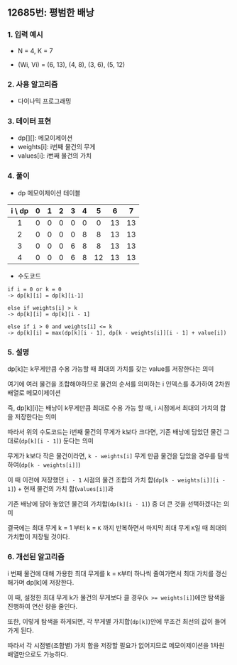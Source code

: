 ## 12685번: 평범한 배낭

### 1. 입력 예시

- N = 4, K = 7

- (Wi, Vi) = (6, 13), (4, 8), (3, 6), (5, 12)

### 2. 사용 알고리즘

- 다이나믹 프로그래밍

### 3. 데이터 표현

- dp[][]: 메모이제이션
- weights[i]: i번째 물건의 무게
- values[i]: i번째 물건의 가치

### 4. 풀이

- dp 메모이제이션 테이블

| i \ dp | 0 | 1 | 2 | 3 | 4 | 5  | 6  | 7  |
|:------:|:-:|:-:|:-:|:-:|:-:|:--:|:--:|:--:|
|   1    | 0 | 0 | 0 | 0 | 0 | 0  | 13 | 13 |
|   2    | 0 | 0 | 0 | 0 | 8 | 8  | 13 | 13 |
|   3    | 0 | 0 | 0 | 6 | 8 | 8  | 13 | 13 |
|   4    | 0 | 0 | 0 | 6 | 8 | 12 | 13 | 13 |

- 수도코드

```
if i = 0 or k = 0
-> dp[k][i] = dp[k][i-1]

else if weights[i] > k
-> dp[k][i] = dp[k][i - 1]

else if i > 0 and weights[i] <= k
-> dp[k][i] = max(dp[k][i - 1], dp[k - weights[i]][i - 1] + value[i])
```

### 5. 설명

dp[k]는 k무게만큼 수용 가능할 때 최대의 가치를 갖는 value를 저장한다는 의미

여기에 여러 물건을 조합해야하므로 물건의 순서를 의미하는 i 인덱스를 추가하여 2차원 배열로 메모이제이션

즉, dp[k][i]는 배낭이 k무게만큼 최대로 수용 가능 할 때, i 시점에서 최대의 가치의 합을 저장한다는 의미

따라서 위의 수도코드는 i번째 물건의 무게가 k보다 크다면, 기존 배낭에 담았던 물건 그대로(`dp[k][i - 1]`) 둔다는 의미

무게가 k보다 작은 물건이라면, `k - weights[i]` 무게 만큼 물건을 담았을 경우를 탐색하여(`dp[k - weights[i]]`)

이 때 이전에 저장했던 `i - 1` 시점의 물건 조합의 가치 합(`dp[k - weights[i]][i - 1]`) + 현재 물건의 가치 합(`values[i]`)과

기존 배낭에 담아 놓았던 물건의 가치합(`dp[k][i - 1]`) 중 더 큰 것을 선택하겠다는 의미

결국에는 최대 무게 k = 1 부터 k = `K` 까지 반복하면서 마지막 최대 무게 `K`일 때 최대의 가치합이 저장될 것이다.

### 6. 개선된 알고리즘

i 번째 물건에 대해 가용한 최대 무게를 k = `K`부터 하나씩 줄여가면서 최대 가치를 갱신해가며 dp[k]에 저장한다.

이 때, 설정한 최대 무게 k가 물건의 무게보다 클 경우(`k >= weights[i]`)에만 탐색을 진행하여 연산 량을 줄인다.

또한, 이렇게 탐색을 하게되면, 각 무게별 가치합(`dp[k]`)안에 무조건 최선의 값이 들어가게 된다.

따라서 각 시점별(조합별) 가치 합을 저장할 필요가 없어지므로 메모이제이션을 1차원 배열만으로도 가능하다.